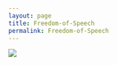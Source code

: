 ```yaml
---
layout: page
title: Freedom-of-Speech
permalink: Freedom-of-Speech
---
```



<img src="freedom-of-speech.png">
